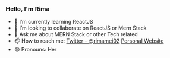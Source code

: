 ### Hello, I'm Rima

- 🌱 I’m currently learning ReactJS
- 👯 I’m looking to collaborate on ReactJS or Mern Stack
- 💬 Ask me about MERN Stack or other Tech related
- 📫 How to reach me: [Twitter - @rimamei02](https://twitter.com/rimamei02) [Personal Website](http://rimameihandayani.netlify.app/)
- 😄 Pronouns: Her
